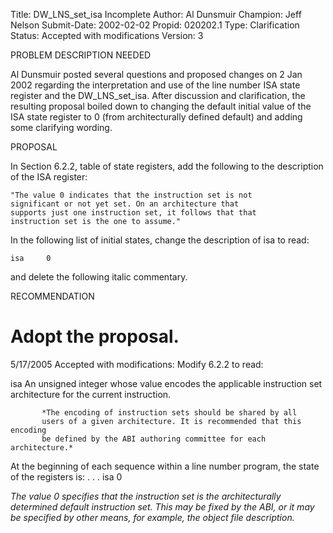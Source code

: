 Title:       DW_LNS_set_isa Incomplete
Author:      Al Dunsmuir
Champion:    Jeff Nelson
Submit-Date: 2002-02-02
Propid:      020202.1
Type:        Clarification
Status:      Accepted with modifications
Version:     3

PROBLEM DESCRIPTION NEEDED

Al Dunsmuir posted several questions and proposed changes
on 2 Jan 2002 regarding the interpretation and use of the
line number ISA state register and the DW_LNS_set_isa. After
discussion and clarification, the resulting proposal boiled
down to changing the default initial value of the ISA state
register to 0 (from architecturally defined default) and
adding some clarifying wording.


PROPOSAL

In Section 6.2.2, table of state registers, add the following
to the description of the ISA register:

    "The value 0 indicates that the instruction set is not
    significant or not yet set. On an architecture that
    supports just one instruction set, it follows that that
    instruction set is the one to assume."

In the following list of initial states, change the description
of isa to read:

    isa     0

and delete the following italic commentary.


RECOMMENDATION

Adopt the proposal.
===============================================================
5/17/2005  Accepted with modifications:
Modify 6.2.2 to read:

   isa     An unsigned integer whose value encodes the applicable instruction
           set architecture for the current instruction.

           *The encoding of instruction sets should be shared by all
           users of a given architecture. It is recommended that this encoding
           be defined by the ABI authoring committee for each architecture.*
   At the beginning of each sequence within a line number program, the state of
   the registers is:
   . . .
   isa     0

   *The value 0 specifies that the instruction set is the architecturally
   determined default instruction set.  This may be fixed by the ABI, or it may
   be specified by other means, for example, the object file description.*

